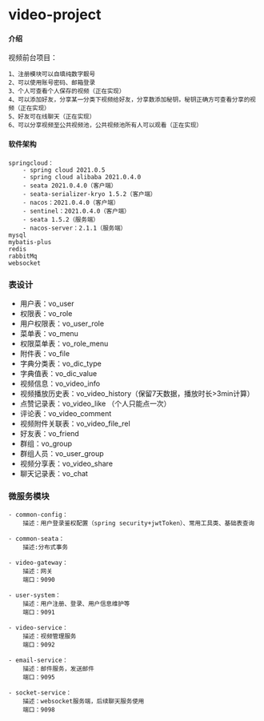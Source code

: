 # video-project

#### 介绍
视频前台项目：

	1、注册模块可以自填纯数字靓号
	2、可以使用账号密码、邮箱登录
	3、个人可查看个人保存的视频（正在实现）
	4、可以添加好友，分享某一分类下视频给好友，分享数添加秘钥，秘钥正确方可查看分享的视频（正在实现）
	5、好友可在线聊天（正在实现）
	6、可以分享视频至公共视频池，公共视频池所有人可以观看（正在实现）

#### 软件架构
	springcloud：
		- spring cloud 2021.0.5
		- spring cloud alibaba 2021.0.4.0
		- seata 2021.0.4.0（客户端）
		- seata-serializer-kryo 1.5.2（客户端）
		- nacos：2021.0.4.0（客户端）
		- sentinel：2021.0.4.0（客户端）
		- seata 1.5.2（服务端）
		- nacos-server：2.1.1（服务端）
	mysql
	mybatis-plus
	redis
	rabbitMq
	websocket

### 表设计 
- 用户表：vo_user
- 权限表：vo_role
- 用户权限表：vo_user_role
- 菜单表：vo_menu
- 权限菜单表：vo_role_menu
- 附件表：vo_file
- 字典分类表：vo_dic_type
- 字典值表：vo_dic_value
- 视频信息：vo_video_info
- 视频播放历史表：vo_video_history（保留7天数据，播放时长>3min计算）
- 点赞记录表：vo_video_like （个人只能点一次）
- 评论表：vo_video_comment
- 视频附件关联表：vo_video_file_rel
- 好友表：vo_friend
- 群组：vo_group
- 群组人员：vo_user_group
- 视频分享表：vo_video_share
- 聊天记录表：vo_chat

### 微服务模块
	- common-config：
		描述：用户登录鉴权配置（spring security+jwtToken）、常用工具类、基础表查询
	
	- common-seata：
		描述:分布式事务
	
	- video-gateway：
		描述：网关
		端口：9090

	- user-system：
		描述：用户注册、登录、用户信息维护等
		端口：9091
	
	- video-service：
		描述：视频管理服务
		端口：9092
	
	- email-service：
		描述：邮件服务，发送邮件
		端口：9095
	
	- socket-service：
		描述：websocket服务端，后续聊天服务使用
		端口：9098

